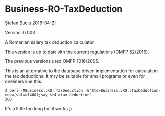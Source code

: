 Business-RO-TaxDeduction
========================
Ștefan Suciu
2016-04-21

Version: 0.003

A Romanian salary tax deduction calculator.

This version is up to date vith the current regulations (OMFP 52/2016).

The previous versions used OMFP 1016/2005.

This is an alternative to the database driven implementation for
calculation the tax deductions.  It may be suitable for small programs
or even for oneliners line this:

```
$ perl -MBusiness::RO::TaxDeduction -E'$td=Business::RO::TaxDeduction->new(vbl=>1400);say $td->tax_deduction'
300
```

It's a little too long but it works ;)
